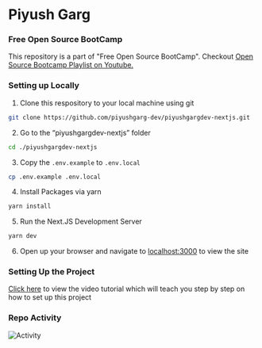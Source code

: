 # Piyush Garg

### Free Open Source BootCamp
This repository is a part of "Free Open Source BootCamp". Checkout [Open Source Bootcamp Playlist on Youtube.](https://www.youtube.com/playlist?list=PLinedj3B30sAT6CotNj0iffhRV89SkNK9)

### Setting up Locally

1. Clone this respository to your local machine using git

```bash
git clone https://github.com/piyushgarg-dev/piyushgargdev-nextjs.git
```

2. Go to the “piyushgargdev-nextjs” folder

```bash
cd ./piyushgargdev-nextjs
```

3. Copy the `.env.example` to `.env.local`

```bash
cp .env.example .env.local
```

4. Install Packages via yarn

```bash
yarn install
```

5. Run the Next.JS Development Server

```bash
yarn dev
```

6. Open up your browser and navigate to [localhost:3000](http://localhost:3000) to view the site



### Setting Up the Project
[Click here](https://www.awesomescreenshot.com/video/18181026?key=45623fef0318912e62b9aacee5038999) to view the video tutorial which will teach you step by step on how to set up this project 

### Repo Activity

![Activity](https://repobeats.axiom.co/api/embed/53ac5d73666adb61764d0945fa9df15ccdc336ea.svg "Repobeats analytics image")
